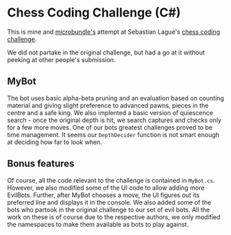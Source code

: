# Chess Coding Challenge (C#)
This is mine and [microbundle's](https://github.com/microbundle) attempt at Sebastian Lague's 
[chess coding challenge](https://youtu.be/iScy18pVR58). 

We did not partake in the original challenge, but had a go at it without peeking at other people's submission.

## MyBot
The bot uses basic alpha-beta pruning and an evaluation based on counting material and giving slight preference to advanced pawns, pieces in the centre and a safe king. We also implented a basic version of quiescence search - once the original depth is hit, we search captures and checks only for a few more moves. One of our bots greatest challenges proved to be time management. It seems our `DepthDecider` function is not smart enough at deciding how far to look when.

## Bonus features
Of course, all the code relevant to the challenge is contained in `MyBot.cs`. However, we also modified some of the UI code to allow adding more EvilBots. Further, after MyBot chooses a move, the UI figures out its preferred line and displays it in the console. 
We also added some of the bots who partook in the original challenge to our set of evil bots. All the work on these is of course due to the respective authors, we only modified the namespaces to make them available as bots to play against.
